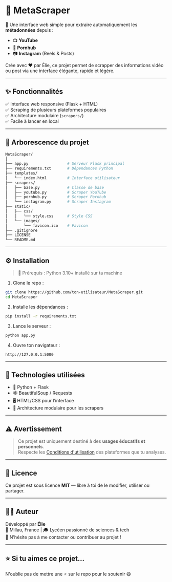 
# 🧠 MetaScraper

🚀 Une interface web simple pour extraire automatiquement les **métadonnées** depuis :
- 📺 **YouTube**
- 🔞 **Pornhub**
- 📷 **Instagram** (Reels & Posts)

Crée avec ❤️ par Élie, ce projet permet de scrapper des informations vidéo ou post via une interface élégante, rapide et légère.

---

## ✨ Fonctionnalités

✅ Interface web responsive (Flask + HTML)  
✅ Scraping de plusieurs plateformes populaires  
✅ Architecture modulaire (`scrapers/`)  
✅ Facile à lancer en local

---

## 📂 Arborescence du projet

```bash
MetaScraper/
│
├── app.py                 # Serveur Flask principal
├── requirements.txt       # Dépendances Python
├── templates/
│   └── index.html         # Interface utilisateur
├── scrapers/
│   ├── base.py            # Classe de base
│   ├── youtube.py         # Scraper YouTube
│   ├── pornhub.py         # Scraper Pornhub
│   └── instagram.py       # Scraper Instagram
├── static/
│   ├── css/
│   │   └── style.css      # Style CSS
│   └── images/
│       └── favicon.ico    # Favicon
├── .gitignore
├── LICENSE
└── README.md
```

---

## ⚙️ Installation

> 📌 Prérequis : Python 3.10+ installé sur ta machine

1. Clone le repo :
```bash
git clone https://github.com/ton-utilisateur/MetaScraper.git
cd MetaScraper
```

2. Installe les dépendances :
```bash
pip install -r requirements.txt
```

3. Lance le serveur :
```bash
python app.py
```

4. Ouvre ton navigateur :
```
http://127.0.0.1:5000
```

---

## 🧩 Technologies utilisées

- 🐍 Python + Flask
- 🕸️ BeautifulSoup / Requests
- 🖥️ HTML/CSS pour l’interface
- 🧱 Architecture modulaire pour les scrapers

---

## ⚠️ Avertissement

> Ce projet est uniquement destiné à des **usages éducatifs et personnels**.  
> Respecte les [Conditions d'utilisation](https://www.youtube.com/t/terms) des plateformes que tu analyses.

---

## 📃 Licence

Ce projet est sous licence **MIT** — libre à toi de le modifier, utiliser ou partager.

---

## 👨‍💻 Auteur

Développé par **Élie**  
📍 Millau, France | 🎓 Lycéen passionné de sciences & tech  
💬 N'hésite pas à me contacter ou contribuer au projet !

---

## ⭐️ Si tu aimes ce projet...

N'oublie pas de mettre une ⭐ sur le repo pour le soutenir 😄
